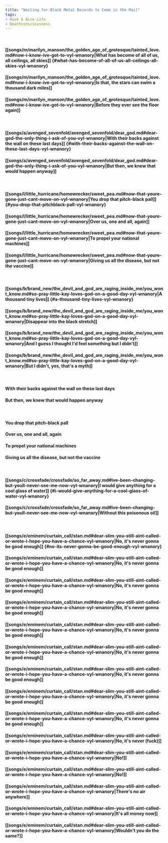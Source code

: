 ```yaml
---
title: "Waiting for Black Metal Records to Come in the Mail"
tags:
- Have A Nice Life
- Deathconsciousness
---
```

&nbsp;
#### [[songs/m/marilyn_manson/the_golden_age_of_grotesque/tainted_love.md#now-i-know-ive-got-to-vyl-wnanory|What has become of all of us, all ceilings, all skies]] {#what-has-become-of-all-of-us-all-ceilings-all-skies-vyl-wnanory}
#### [[songs/m/marilyn_manson/the_golden_age_of_grotesque/tainted_love.md#now-i-know-ive-got-to-vyl-wnanory|Is that, the stars can swim a thousand dark miles]]
#### [[songs/m/marilyn_manson/the_golden_age_of_grotesque/tainted_love.md#now-i-know-ive-got-to-vyl-wnanory|Before they ever see the floor again]]
&nbsp;
#### [[songs/a/avenged_sevenfold/avenged_sevenfold/dear_god.md#dear-god-the-only-thing-i-ask-of-you-vyl-wnanory|With their backs against the wall on these last days]] {#with-their-backs-against-the-wall-on-these-last-days-vyl-wnanory}
#### [[songs/a/avenged_sevenfold/avenged_sevenfold/dear_god.md#dear-god-the-only-thing-i-ask-of-you-vyl-wnanory|But then, we knew that would happen anyway]]
&nbsp;
#### [[songs/l/little_hurricane/homewrecker/sweet_pea.md#now-that-youre-gone-just-cant-move-on-vyl-wnanory|You drop that pitch-black pall]] {#you-drop-that-pitchblack-pall-vyl-wnanory}
#### [[songs/l/little_hurricane/homewrecker/sweet_pea.md#now-that-youre-gone-just-cant-move-on-vyl-wnanory|Over us, one and all, again]]
#### [[songs/l/little_hurricane/homewrecker/sweet_pea.md#now-that-youre-gone-just-cant-move-on-vyl-wnanory|To propel your national machines]]
#### [[songs/l/little_hurricane/homewrecker/sweet_pea.md#now-that-youre-gone-just-cant-move-on-vyl-wnanory|Giving us all the disease, but not the vaccine]]
&nbsp;
#### [[songs/b/brand_new/the_devil_and_god_are_raging_inside_me/you_wont_know.md#so-pray-little-kay-loves-god-on-a-good-day-vyl-wnanory|A thousand tiny lives]] {#a-thousand-tiny-lives-vyl-wnanory}
#### [[songs/b/brand_new/the_devil_and_god_are_raging_inside_me/you_wont_know.md#so-pray-little-kay-loves-god-on-a-good-day-vyl-wnanory|Disappear into the black stretch]]
#### [[songs/b/brand_new/the_devil_and_god_are_raging_inside_me/you_wont_know.md#so-pray-little-kay-loves-god-on-a-good-day-vyl-wnanory|And I guess I thought I'd feel something but I didn't]]
#### [[songs/b/brand_new/the_devil_and_god_are_raging_inside_me/you_wont_know.md#so-pray-little-kay-loves-god-on-a-good-day-vyl-wnanory|But I didn't, yes, that's a myth]]
&nbsp;
#### With their backs against the wall on these last days
#### But then, we knew that would happen anyway
&nbsp;
#### You drop that pitch-black pall
#### Over us, one and all, again
#### To propel your national machines
#### Giving us all the disease, but not the vaccine
&nbsp;
#### [[songs/c/crossfade/crossfade/so_far_away.md#ive-been-changing-but-youll-never-see-me-now-vyl-wnanory|I would give anything for a cool glass of water]] {#i-would-give-anything-for-a-cool-glass-of-water-vyl-wnanory}
#### [[songs/c/crossfade/crossfade/so_far_away.md#ive-been-changing-but-youll-never-see-me-now-vyl-wnanory|Without this poisonous oil]]
&nbsp;
#### [[songs/e/eminem/curtain_call/stan.md#dear-slim-you-still-aint-called-or-wrote-i-hope-you-have-a-chance-vyl-wnanory|No, it's never gonna be good enough]] {#no-its-never-gonna-be-good-enough-vyl-wnanory}
#### [[songs/e/eminem/curtain_call/stan.md#dear-slim-you-still-aint-called-or-wrote-i-hope-you-have-a-chance-vyl-wnanory|No, it's never gonna be good enough]]
#### [[songs/e/eminem/curtain_call/stan.md#dear-slim-you-still-aint-called-or-wrote-i-hope-you-have-a-chance-vyl-wnanory|No, it's never gonna be good enough]]
#### [[songs/e/eminem/curtain_call/stan.md#dear-slim-you-still-aint-called-or-wrote-i-hope-you-have-a-chance-vyl-wnanory|No, it's never gonna be good enough]]
#### [[songs/e/eminem/curtain_call/stan.md#dear-slim-you-still-aint-called-or-wrote-i-hope-you-have-a-chance-vyl-wnanory|No, it's never gonna be good enough]]
#### [[songs/e/eminem/curtain_call/stan.md#dear-slim-you-still-aint-called-or-wrote-i-hope-you-have-a-chance-vyl-wnanory|No, it's never gonna be good enough]]
#### [[songs/e/eminem/curtain_call/stan.md#dear-slim-you-still-aint-called-or-wrote-i-hope-you-have-a-chance-vyl-wnanory|No, it's never gonna be good enough]]
#### [[songs/e/eminem/curtain_call/stan.md#dear-slim-you-still-aint-called-or-wrote-i-hope-you-have-a-chance-vyl-wnanory|No, it's never gonna be good enough]]
#### [[songs/e/eminem/curtain_call/stan.md#dear-slim-you-still-aint-called-or-wrote-i-hope-you-have-a-chance-vyl-wnanory|No, it's never gonna be good enough]]
#### [[songs/e/eminem/curtain_call/stan.md#dear-slim-you-still-aint-called-or-wrote-i-hope-you-have-a-chance-vyl-wnanory|No, it's never  (fuck)]]
#### [[songs/e/eminem/curtain_call/stan.md#dear-slim-you-still-aint-called-or-wrote-i-hope-you-have-a-chance-vyl-wnanory|No!]]
#### [[songs/e/eminem/curtain_call/stan.md#dear-slim-you-still-aint-called-or-wrote-i-hope-you-have-a-chance-vyl-wnanory|No!]]
#### [[songs/e/eminem/curtain_call/stan.md#dear-slim-you-still-aint-called-or-wrote-i-hope-you-have-a-chance-vyl-wnanory|There's no air anywhere]]
#### [[songs/e/eminem/curtain_call/stan.md#dear-slim-you-still-aint-called-or-wrote-i-hope-you-have-a-chance-vyl-wnanory|It's all money now]]
#### [[songs/e/eminem/curtain_call/stan.md#dear-slim-you-still-aint-called-or-wrote-i-hope-you-have-a-chance-vyl-wnanory|Wouldn't you do the same?]]
